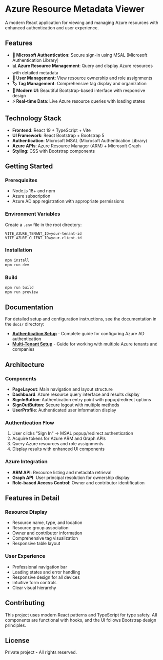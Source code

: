 # Azure Resource Metadata Viewer

A modern React application for viewing and managing Azure resources with enhanced authentication and user experience.

## Features

- **🔐 Microsoft Authentication**: Secure sign-in using MSAL (Microsoft Authentication Library)
- **📊 Azure Resource Management**: Query and display Azure resources with detailed metadata
- **👥 User Management**: View resource ownership and role assignments
- **🏷️ Tag Management**: Comprehensive tag display and organization
- **🎨 Modern UI**: Beautiful Bootstrap-based interface with responsive design
- **⚡ Real-time Data**: Live Azure resource queries with loading states

## Technology Stack

- **Frontend**: React 19 + TypeScript + Vite
- **UI Framework**: React Bootstrap + Bootstrap 5
- **Authentication**: Microsoft MSAL (Microsoft Authentication Library)
- **Azure APIs**: Azure Resource Manager (ARM) + Microsoft Graph
- **Styling**: CSS with Bootstrap components

## Getting Started

### Prerequisites

- Node.js 18+ and npm
- Azure subscription
- Azure AD app registration with appropriate permissions

### Environment Variables

Create a `.env` file in the root directory:

```env
VITE_AZURE_TENANT_ID=your-tenant-id
VITE_AZURE_CLIENT_ID=your-client-id
```

### Installation

```bash
npm install
npm run dev
```

### Build

```bash
npm run build
npm run preview
```

## Documentation

For detailed setup and configuration instructions, see the documentation in the `docs/` directory:

- **[Authentication Setup](docs/AUTHENTICATION-SETUP.md)** - Complete guide for configuring Azure AD authentication
- **[Multi-Tenant Setup](docs/MULTI-TENANT-SETUP.md)** - Guide for working with multiple Azure tenants and companies

## Architecture

### Components

- **PageLayout**: Main navigation and layout structure
- **Dashboard**: Azure resource query interface and results display
- **SignInButton**: Authentication entry point with popup/redirect options
- **SignOutButton**: Secure logout with multiple methods
- **UserProfile**: Authenticated user information display

### Authentication Flow

1. User clicks "Sign In" → MSAL popup/redirect authentication
2. Acquire tokens for Azure ARM and Graph APIs
3. Query Azure resources and role assignments
4. Display results with enhanced UI components

### Azure Integration

- **ARM API**: Resource listing and metadata retrieval
- **Graph API**: User principal resolution for ownership display
- **Role-based Access Control**: Owner and contributor identification

## Features in Detail

### Resource Display
- Resource name, type, and location
- Resource group association
- Owner and contributor information
- Comprehensive tag visualization
- Responsive table layout

### User Experience
- Professional navigation bar
- Loading states and error handling
- Responsive design for all devices
- Intuitive form controls
- Clear visual hierarchy

## Contributing

This project uses modern React patterns and TypeScript for type safety. All components are functional with hooks, and the UI follows Bootstrap design principles.

## License

Private project - All rights reserved.
